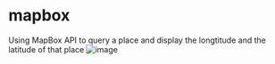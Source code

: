 # mapbox

Using MapBox API to query a place and display the longtitude and the latitude of that place
![image](https://user-images.githubusercontent.com/70964027/164890633-8b43f0e0-980c-4cab-8d80-a18a920fb406.png)

